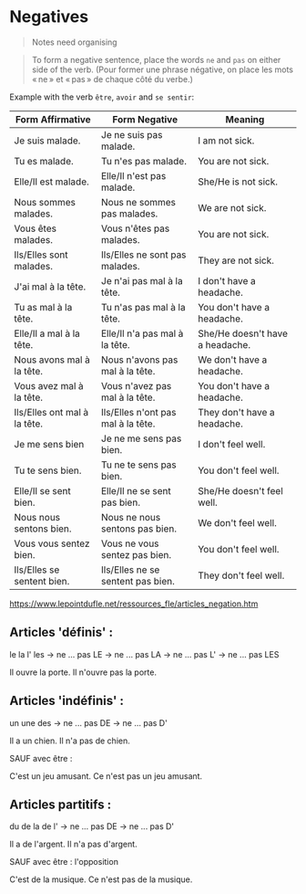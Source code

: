 # Negatives

> Notes need organising

> To form a negative sentence, place the words `ne` and `pas` on either side of the verb.
> (Pour former une phrase négative, on place les mots « ne » et « pas » de chaque côté du verbe.)

Example with the verb `être`, `avoir` and `se sentir`:

| Form Affirmative             | Form Negative                      | Meaning                         |
| ---------------------------- | ---------------------------------- | ------------------------------- |
| Je suis malade.              | Je ne suis pas malade.             | I am not sick.                  |
| Tu es malade.                | Tu n'es pas malade.                | You are not sick.               |
| Elle/Il est malade.          | Elle/Il n'est pas malade.          | She/He is not sick.             |
| Nous sommes malades.         | Nous ne sommes pas malades.        | We are not sick.                |
| Vous êtes malades.           | Vous n'êtes pas malades.           | You are not sick.               |
| Ils/Elles sont malades.      | Ils/Elles ne sont pas malades.     | They are not sick.              |
| J'ai mal à la tête.          | Je n'ai pas mal à la tête.         | I don't have a headache.        |
| Tu as mal à la tête.         | Tu n'as pas mal à la tête.         | You don't have a headache.      |
| Elle/Il a mal à la tête.     | Elle/Il n'a pas mal à la tête.     | She/He doesn't have a headache. |
| Nous avons mal à la tête.    | Nous n'avons pas mal à la tête.    | We don't have a headache.       |
| Vous avez mal à la tête.     | Vous n'avez pas mal à la tête.     | You don't have a headache.      |
| Ils/Elles ont mal à la tête. | Ils/Elles n'ont pas mal à la tête. | They don't have a headache.     |
| Je me sens bien              | Je ne me sens pas bien.            | I don't feel well.              |
| Tu te sens bien.             | Tu ne te sens pas bien.            | You don't feel well.            |
| Elle/Il se sent bien.        | Elle/Il ne se sent pas bien.       | She/He doesn't feel well.       |
| Nous nous sentons bien.      | Nous ne nous sentons pas bien.     | We don't feel well.             |
| Vous vous sentez bien.       | Vous ne vous sentez pas bien.      | You don't feel well.            |
| Ils/Elles se sentent bien.   | Ils/Elles ne se sentent pas bien.  | They don't feel well.           |

https://www.lepointdufle.net/ressources_fle/articles_negation.htm

## Articles 'définis' :

le
la
l'
les → ne ... pas LE
→ ne ... pas LA
→ ne ... pas L'
→ ne ... pas LES

Il ouvre la porte.
Il n'ouvre pas la porte.

## Articles 'indéfinis' :

un
une
des → ne ... pas DE
→ ne ... pas D'

Il a un chien.
Il n'a pas de chien.

SAUF avec être :

C'est un jeu amusant.
Ce n'est pas un jeu amusant.

## Articles partitifs :

du
de la
de l' → ne ... pas DE
→ ne ... pas D'

Il a de l'argent.
Il n'a pas d'argent.

SAUF avec être :
l'opposition

C'est de la musique.
Ce n'est pas de la musique.
